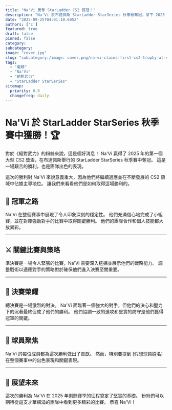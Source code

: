 ```yaml
---
title: "Na'Vi 勇奪 StarLadder CS2 首冠！"
description: "Na'Vi 於布達佩斯 StarLadder StarSeries 秋季賽奪冠，拿下 2025 年首座 CS2 獎盃。"
date: "2025-09-25T04:01:10.605Z"
authors: ['c']
featured: true
draft: false
pinned: false
category:
subcategory:
image: "cover.jpg"
slug: "subcategory:/image: cover.png/na-vi-claims-first-cs2-trophy-at-starladder"
tags:
  - "電競"
  - "Na'Vi"
  - "絕對武力"
  - "StarLadder StarSeries"
sitemap:
  priority: 0.9
  changefreq: daily
---
```


# Na'Vi 於 StarLadder StarSeries 秋季賽中獲勝！🏆

對於《絕對武力》的粉絲來說，這是個好消息！ Na'Vi 贏得了 2025 年的第一個大型 CS2 獎盃，在布達佩斯舉行的 StarLadder StarSeries 秋季賽中奪冠。 這是一場艱苦的勝利，也是團隊出色的表現。

這次的勝利對 Na'Vi 來說意義重大，因為他們將繼續適應並在不斷發展的 CS2 領域中佔據主導地位。 讓我們來看看他們是如何取得這場勝利的。

## 💪 冠軍之路
Na'Vi 在整個賽事中展現了令人印象深刻的穩定性。 他們充滿信心地完成了小組賽，並在對陣強勁對手的比賽中取得關鍵勝利。 他們的團隊合作和個人技能都大放異彩。

---

## ⚔️ 關鍵比賽與策略
準決賽是一場令人緊張的比賽，Na'Vi 需要深入挖掘並展示他們的戰略能力。 調整戰術以適應對手的策略對於確保他們進入決賽至關重要。

---

## 🥇 決賽榮耀
總決賽是一場激烈的對決。 Na'Vi 面臨著一個強大的對手，但他們的決心和壓力下的沉著最終促成了他們的勝利。 他們協調一致的進攻和堅實的防守是他們獲得冠軍的關鍵。

---

## 🌟 球員聚焦
Na'Vi 的每位成員都為這次勝利做出了貢獻。 然而，特別要提到 [假想球員姓名] 在整個賽事中的出色表現和關鍵表現。

---

## 🎉 展望未來
這次的勝利為 Na'Vi 在 2025 年剩餘賽季的征程奠定了堅實的基礎。 粉絲們可以期待從這支才華橫溢的團隊中看到更多精彩的比賽。 恭喜 Na'Vi！